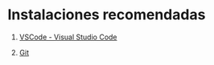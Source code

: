 # Instalaciones recomendadas 

1. [VSCode - Visual Studio Code](https://code.visualstudio.com/)

2. [Git](https://git-scm.com/)

